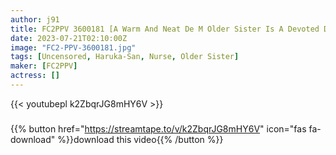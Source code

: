 ```yaml
---
author: j91
title: FC2PPV 3600181 [A Warm And Neat De M Older Sister Is A Devoted Doskebefera Service 3 People In A Row + Begging H Nn Pure Fair-Skinned Nurse Haruka-San Vol.2] [cen]
date: 2023-07-21T02:10:00Z
image: "FC2-PPV-3600181.jpg"
tags: [Uncensored, Haruka-San, Nurse, Older Sister]
maker: [FC2PPV]
actress: []
---
```



{{< youtubepl k2ZbqrJG8mHY6V >}}
###

{{% button href="https://streamtape.to/v/k2ZbqrJG8mHY6V" icon="fas fa-download" %}}download this video{{% /button %}}


